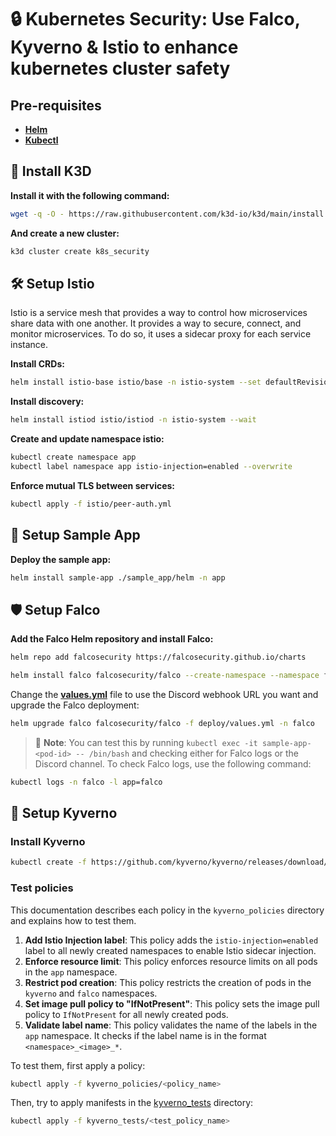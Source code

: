 # 🔒 Kubernetes Security: Use Falco, Kyverno & Istio to enhance kubernetes cluster safety

## Pre-requisites
- [**Helm**](https://helm.sh/docs/intro/install/)
- [**Kubectl**](https://kubernetes.io/docs/tasks/tools/install-kubectl/)

## 🚀 Install K3D
**Install it with the following command:**
```bash
wget -q -O - https://raw.githubusercontent.com/k3d-io/k3d/main/install.sh | bash
```

**And create a new cluster:**
```bash
k3d cluster create k8s_security
```

## 🛠️ Setup Istio

Istio is a service mesh that provides a way to control how microservices share data with one another. It provides a way to secure, connect, and monitor microservices. To do so, it uses a sidecar proxy for each service instance.

**Install CRDs:**
```bash
helm install istio-base istio/base -n istio-system --set defaultRevision=default --create-namespace
```

**Install discovery:**
```bash
helm install istiod istio/istiod -n istio-system --wait
``` 

**Create and update namespace istio:**
```bash
kubectl create namespace app
kubectl label namespace app istio-injection=enabled --overwrite
```

**Enforce mutual TLS between services:**
```bash
kubectl apply -f istio/peer-auth.yml
```

## 🧩 Setup Sample App

**Deploy the sample app:**
```bash
helm install sample-app ./sample_app/helm -n app
```

## 🛡️ Setup Falco

**Add the Falco Helm repository and install Falco:**
```bash
helm repo add falcosecurity https://falcosecurity.github.io/charts

helm install falco falcosecurity/falco --create-namespace --namespace falco
```

Change the [**values.yml**](falco/values.yml) file to use the Discord webhook URL you want and upgrade the Falco deployment:
```bash
helm upgrade falco falcosecurity/falco -f deploy/values.yml -n falco
```

> 📝 **Note**: You can test this by running `kubectl exec -it sample-app-<pod-id> -- /bin/bash` and checking either for Falco logs or the Discord channel. To check Falco logs, use the following command:
```bash
kubectl logs -n falco -l app=falco
```

## 🔐 Setup Kyverno

### Install Kyverno
```bash
kubectl create -f https://github.com/kyverno/kyverno/releases/download/v1.13.0/install.yaml
```

### Test policies

This documentation describes each policy in the `kyverno_policies` directory and explains how to test them.

1. **Add Istio Injection label**: This policy adds the `istio-injection=enabled` label to all newly created namespaces to enable Istio sidecar injection.
2. **Enforce resource limit**: This policy enforces resource limits on all pods in the `app` namespace.
3. **Restrict pod creation**: This policy restricts the creation of pods in the `kyverno` and `falco` namespaces.
4. **Set image pull policy to "IfNotPresent"**: This policy sets the image pull policy to `IfNotPresent` for all newly created pods.
5. **Validate label name**: This policy validates the name of the labels in the `app` namespace. It checks if the label name is in the format `<namespace>_<image>_*`.

To test them, first apply a policy:
```bash
kubectl apply -f kyverno_policies/<policy_name>
```

Then, try to apply manifests in the [kyverno_tests](kyverno_tests) directory:
```bash
kubectl apply -f kyverno_tests/<test_policy_name>
```
